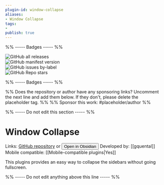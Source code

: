 ```yaml
---
plugin-id: window-collapse
aliases:
- Window Collapse
tags: 
- 
publish: true
---
```


%% ----- Badges ----- %%

![GitHub all releases](https://img.shields.io/github/downloads/gquental/obsidian-window-collapse/total?color=573E7A&logo=github&style=for-the-badge)   
![GitHub manifest version](https://img.shields.io/github/manifest-json/v/gquental/obsidian-window-collapse?color=573E7A&logo=github&style=for-the-badge)   
![GitHub issues by-label](https://img.shields.io/github/issues/gquental/obsidian-window-collapse/help%20wanted?color=573E7A&logo=github&style=for-the-badge)   
![GitHub Repo stars](https://img.shields.io/github/stars/gquental/obsidian-window-collapse?color=573E7A&logo=github&style=for-the-badge)

%% ----- Badges ----- %%

%% Does the repository or author have any sponsoring links? Uncomment the next line and add them below. If they don't, please delete the placeholder tag. %%
%% Sponsor this work: #placeholder/author %%

%% ----- Do not edit this section ----- %%

# Window Collapse

Links: [GitHub repository](https://github.com/gquental/obsidian-window-collapse) or [<button id=HH>Open in Obsidian</button>](obsidian://goto-plugin?id=window-collapse)
Developed by: [[gquental]]
Mobile compatible: [[Mobile-compatible plugins|Yes]]

This plugins provides an easy way to collapse the sidebars without going fullscreen.

%% ----- Do not edit anything above this line ----- %% 

